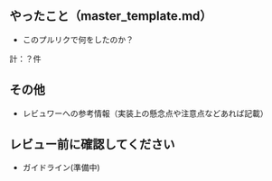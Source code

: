 ## やったこと（master_template.md）

* このプルリクで何をしたのか？

計：？件


## その他

* レビュワーへの参考情報（実装上の懸念点や注意点などあれば記載）

## レビュー前に確認してください

* ガイドライン(準備中)

